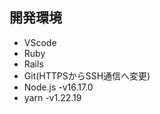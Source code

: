 ## 開発環境

* VScode<br>
* Ruby<br>
* Rails<br>
* Git(HTTPSからSSH通信へ変更)
* Node.js -v16.17.0
* yarn -v1.22.19
